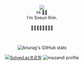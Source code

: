 <div align="center">

<img src="https://capsule-render.vercel.app/api?type=waving&color=auto&height=200&section=header&text=Soeun's%20Github🖤&fontSize=70" />


<div>
Hi 👋🏻 <br>
I'm Soeun Kim. <br><br>
🤍🤍🤍🤍🖤🖤🖤🖤
</div>
<br><br>

![Anurag's GitHub stats](https://github-readme-stats.vercel.app/api?username=silver0108&theme=rose_pine&show_icons=true)

[![Solved.ac프로필](http://mazassumnida.wtf/api/v2/generate_badge?boj=soeun0108)](https://solved.ac/soeun0108)
![mazandi profile](http://mazandi.herokuapp.com/api?handle=soeun0108&theme=dark)

</div>
